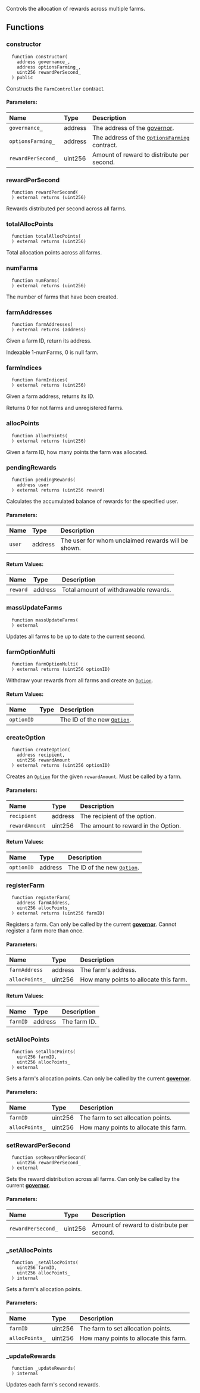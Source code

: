 Controls the allocation of rewards across multiple farms.


## Functions
### constructor
```solidity
  function constructor(
    address governance_,
    address optionsFarming_,
    uint256 rewardPerSecond_
  ) public
```
Constructs the `FarmController` contract.


#### Parameters:
| Name | Type | Description                                                          |
| :--- | :--- | :------------------------------------------------------------------- |
|`governance_` | address | The address of the [governor](/docs/protocol/governance).
|`optionsFarming_` | address | The address of the [`OptionsFarming`](./OptionsFarming) contract.
|`rewardPerSecond_` | uint256 | Amount of reward to distribute per second.

### rewardPerSecond
```solidity
  function rewardPerSecond(
  ) external returns (uint256)
```
Rewards distributed per second across all farms.



### totalAllocPoints
```solidity
  function totalAllocPoints(
  ) external returns (uint256)
```
Total allocation points across all farms.



### numFarms
```solidity
  function numFarms(
  ) external returns (uint256)
```
The number of farms that have been created.



### farmAddresses
```solidity
  function farmAddresses(
  ) external returns (address)
```
Given a farm ID, return its address.

Indexable 1-numFarms, 0 is null farm.


### farmIndices
```solidity
  function farmIndices(
  ) external returns (uint256)
```
Given a farm address, returns its ID.

Returns 0 for not farms and unregistered farms.


### allocPoints
```solidity
  function allocPoints(
  ) external returns (uint256)
```
Given a farm ID, how many points the farm was allocated.



### pendingRewards
```solidity
  function pendingRewards(
    address user
  ) external returns (uint256 reward)
```
Calculates the accumulated balance of rewards for the specified user.


#### Parameters:
| Name | Type | Description                                                          |
| :--- | :--- | :------------------------------------------------------------------- |
|`user` | address | The user for whom unclaimed rewards will be shown.

#### Return Values:
| Name                           | Type          | Description                                                                  |
| :----------------------------- | :------------ | :--------------------------------------------------------------------------- |
|`reward`| address | Total amount of withdrawable rewards.
### massUpdateFarms
```solidity
  function massUpdateFarms(
  ) external
```
Updates all farms to be up to date to the current second.



### farmOptionMulti
```solidity
  function farmOptionMulti(
  ) external returns (uint256 optionID)
```
Withdraw your rewards from all farms and create an [`Option`](./OptionsFarming).



#### Return Values:
| Name                           | Type          | Description                                                                  |
| :----------------------------- | :------------ | :--------------------------------------------------------------------------- |
|`optionID`|  | The ID of the new [`Option`](./OptionsFarming).
### createOption
```solidity
  function createOption(
    address recipient,
    uint256 rewardAmount
  ) external returns (uint256 optionID)
```
Creates an [`Option`](./OptionsFarming) for the given `rewardAmount`.
Must be called by a farm.


#### Parameters:
| Name | Type | Description                                                          |
| :--- | :--- | :------------------------------------------------------------------- |
|`recipient` | address | The recipient of the option.
|`rewardAmount` | uint256 | The amount to reward in the Option.

#### Return Values:
| Name                           | Type          | Description                                                                  |
| :----------------------------- | :------------ | :--------------------------------------------------------------------------- |
|`optionID`| address | The ID of the new [`Option`](./OptionsFarming).
### registerFarm
```solidity
  function registerFarm(
    address farmAddress,
    uint256 allocPoints_
  ) external returns (uint256 farmID)
```
Registers a farm.
Can only be called by the current [**governor**](/docs/protocol/governance).
Cannot register a farm more than once.


#### Parameters:
| Name | Type | Description                                                          |
| :--- | :--- | :------------------------------------------------------------------- |
|`farmAddress` | address | The farm's address.
|`allocPoints_` | uint256 | How many points to allocate this farm.

#### Return Values:
| Name                           | Type          | Description                                                                  |
| :----------------------------- | :------------ | :--------------------------------------------------------------------------- |
|`farmID`| address | The farm ID.
### setAllocPoints
```solidity
  function setAllocPoints(
    uint256 farmID,
    uint256 allocPoints_
  ) external
```
Sets a farm's allocation points.
Can only be called by the current [**governor**](/docs/protocol/governance).


#### Parameters:
| Name | Type | Description                                                          |
| :--- | :--- | :------------------------------------------------------------------- |
|`farmID` | uint256 | The farm to set allocation points.
|`allocPoints_` | uint256 | How many points to allocate this farm.

### setRewardPerSecond
```solidity
  function setRewardPerSecond(
    uint256 rewardPerSecond_
  ) external
```
Sets the reward distribution across all farms.
Can only be called by the current [**governor**](/docs/protocol/governance).


#### Parameters:
| Name | Type | Description                                                          |
| :--- | :--- | :------------------------------------------------------------------- |
|`rewardPerSecond_` | uint256 | Amount of reward to distribute per second.

### _setAllocPoints
```solidity
  function _setAllocPoints(
    uint256 farmID,
    uint256 allocPoints_
  ) internal
```
Sets a farm's allocation points.


#### Parameters:
| Name | Type | Description                                                          |
| :--- | :--- | :------------------------------------------------------------------- |
|`farmID` | uint256 | The farm to set allocation points.
|`allocPoints_` | uint256 | How many points to allocate this farm.

### _updateRewards
```solidity
  function _updateRewards(
  ) internal
```
Updates each farm's second rewards.




